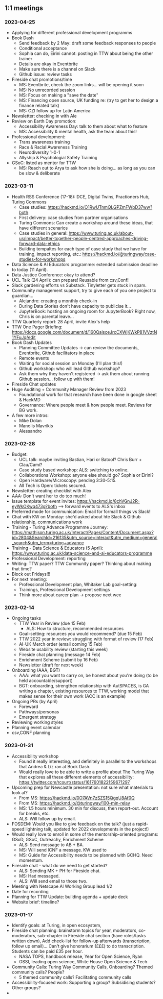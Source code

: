 #


## 1:1 meetings

### 2023-04-25
- Applying for different professional development programms
- Book Dash
  - Send feedback by 2 May: draft some feedback responses to people
  - Conditional acceptance
  - Sophia can do, Eirini cannot: posting in TTW about being the other trainer
  - Details are okay in Eventbrite
  - Make sure there is a channel on Slack
  - Github issue: review tasks
- Fireside chat promotions/time
  - MS: Eventbrite, check the zoom links... will be opening it soon
  - MS: No unrecorded session
  - MS: Focus on making a "save the date"
  - MS: Financing open source, UK funding re:  (try to get her to design a finance related talk)
  - MS: CZI follow up for Latin America
- Newsletter: checking in with Ale
- Review on Earth Day promotion: 
  - Accessibility Awareness Day: talk to them about what to feature
  - MS: Accessibility & mental health, ask the team about this! 
- Professional development:
  - Trans awareness training
  - Race & Racial Awareness Training
  - Neurodiversity 1-0-1
  - Allyship & Psychologial Safety Training
- GSoC: listed as mentor for TTW
  - MS: Reach out to Arya to ask how she is doing... as long as you can be slow & deliberate 


### 2023-03-11
- Health RSS Conference (17-18): DCE, Digital Twins, Practioners Hub, Turing Commons
  - Case studies: https://hackmd.io/O1RwUTnmQLGPZmFWbD37ww?both
  - First delivery: case studies from partner organisations
  - Turing Commons: Can create a workshop around these ideas, that have different scenarios
  - Case studies in general: https://www.turing.ac.uk/about-us/impact/better-together-people-centred-approaches-driving-forward-data-ethics
  - Building tempaltes for each type of case study that we have for training, impact reporting, etc.: https://hackmd.io/@turingway/case-studies-for-workshops
- Data Science & AI Educators programme: extended submission deadline to today (11 April).
- Data Justice Conference: okay to attend?
- UCL Talk (24 April): can prepare! Reusable from csv,Conf!
- Slack gardening efforts vs Substack. Tinyletter gets stuck in spam. 
- Community management support, try to give each of you one project to guardian... 
  - Alejandro: creating a monthly check-in
  - During Data Stories don't have capacity to publicise it... 
  - JupyterBook: hosting an ongoing room for JupyterBook? Right now, Chris is on parental leave... 
- TTW Quarterly report: 28 April, invite Alex's help
- TTW One Pager Briefing: https://docs.google.com/document/d/160QalsceJrcCXWjKWkP81VVztN1YFuJq/edit
- Book Dash Updates
  - Planning Committee Updates -> can review the documents, Eventbrite, Github facilitators in place
  - Remote events
  - Waiting for social session on Monday (I'll plan this!)
  - Github workshop: who will lead Github workshop? 
  - Ask them why they haven't registered -> ask them about running Github session... follow up with them! 
- Fireside Chat updates
- Huge Auditing + Community Manager Review from 2023
  - Foundational work for that research have been done in google sheet & HackMD
  - Governance: Where people meet & how people meet. Reviews for BG work. 
- A few more intros:
  - Mike Dolan
  - Manolis Mavrikis
  - Alessandro


### 2023-02-28
- Budget:
  - UCL talk: maybe inviting Bastian, Hari or Batool? Chris Burr + Clau/Cami?
  - Case study based workshop: ALS: switching to online.
  - Collaborations Workshop: anyone else should go? Sophia or Eirini? 
  - Open Hardware/Microscopy: pending 3:30-5:15. 
  - All Tech is Open: tickets secured.
- Newsletter: creating checklist with Alex
- AAA: Don't want her to do too much!
- Issue template for event invites: https://hackmd.io/8chVGnJ2R-eyWkOKwq473g?both --> forward events to ALS's inbox
- Preferred mode for communication: Email for formall things vs Slack! 
- Chat with KW on Monday: she'd asked about hte Slack & Github relationship, communications work
- Training - Turing Advance Programme Journey: https://mathison.turing.ac.uk/Interact/Pages/Content/Document.aspx?id=2804&SearchId=216135&utm_source=interact&utm_medium=general_search&utm_term=turing+advance
- Training - Data Science & Educators (5 April): https://www.turing.ac.uk/data-science-and-ai-educators-programme
- Professional Development: reporting
- Writing: TTW paper? TTW Community paper? Thinking about making that time?
- Block out Fridays!!! 
- For next meeting:
  - Professional Development plan, Whitaker Lab goal-setting:
  - Trainings, Professional Development settings
  - Think more about career plan -> propose next wee

### 2023-02-14
- Ongoing tasks
  - TTW Year in Review (due 15 Feb)
    - ALS: How to structure, recommended resources
  - Goal-setting: resources you would recommend? (due 15 Feb)
  - TTW 2022 year in review: struggling with format of review (17 Feb)
  - AI-UK Merch order (email coming 15 Feb)
  - Website usability review (starting this week)
  - Fireside chat planning (message 14 Feb)
  - Enrichment Scheme (submit by 16 Feb)
  - Newsletter (draft for next week)
- Onboarding (AAA, BGT)
  - AAA: what you want to carry on, be honest about you're doing (to be held accountable/support)
  - BGT: onboarding, strengthen relationship with AutSPACES, is GA writing a chapter, existing resources to TTW, working model that makes sense for their own work (ACC is an example)
- Ongoing PRs (by April) 
  - Foreward
  - Pathways/personas
  - Emergent strategy
- Reviewing working styles
- Planning event calendar
- csv,CONF planning

### 2023-01-31
- Accessibility workshop
  - Found it really interesting, and definitely in parallel to the workshops that Andrea & Liz ran at Book Dash.
  - Would really love to be able to write a profile about The Turing Way that explores all these different elements of accessibility: https://twitter.com/rcourt/status/1617601822159671297
- Upcoming prep for Newcastle presentation: not sure what materials to look at?
  - From MS: https://hackmd.io/0O7AVn7zSZS15QgqU8Af0Q
  - From MS: https://hackmd.io/@turingway/100-min-relay
  - MS: 1.5 hours minimum. 30 min for discuss, then report-out. Account for breaks, etc.
  - ALS: Will follow up by email.
- FOSDEM: Would you like to give feedback on the talk? (just a rapid-speed lightning talk, updated for 2022 developments in the project!)
- Would really love to enroll in some of the mentorship-oriented programs: GSoD, GSoC, Outreachy, Enrichment Scheme
  - ALS: Send message to AB + BA.
  - MS: Will send ICNF a message. KW used to
  - MS: Guide for Accessibility needs to be planned with GCHQ. Need momentum.
- Fireside chat - what do we need to get started?
  - ALS: Sending MK + PH for Fireside chat.
  - MS: Had messaged.
  - ALS: Will send email to those two.
- Meeting with Netscape AI Working Group lead 1/2
- Date for recording
- Planning for TTW Update: building agenda + update deck
- Website brief: timeline?

### 2023-01-17
- Identify goals: at Turing, in open ecosystem,
- Fireside chat planning: brainstorm topics for year, moderators, co-moderators, sub-chapter in Fireside chat section (have roles/tasks written down), Add check-list for follow-up afterwards (transcription, follow up email)... Can't give honorarium (£££) to do transcription. Students can be paid £35 per hour.
  - NASA TOPS, handbook release, Year for Open Science, Ryan
  - OSSI, leading open science, White House Open Science & Tech
- Community Calls: Turing Way Community Calls, Onboarding? Themed community calls? People?
    - 5 themed community calls? Facilitating community calls
- Accessibility-focused work: Supporting a group? Subsidising students? Other groups?
-
